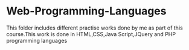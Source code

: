 # Web-Programming-Languages

This folder includes different practise works done by me as part of this course.This work is done in HTML,CSS,Java Script,JQuery and PHP programming languages
